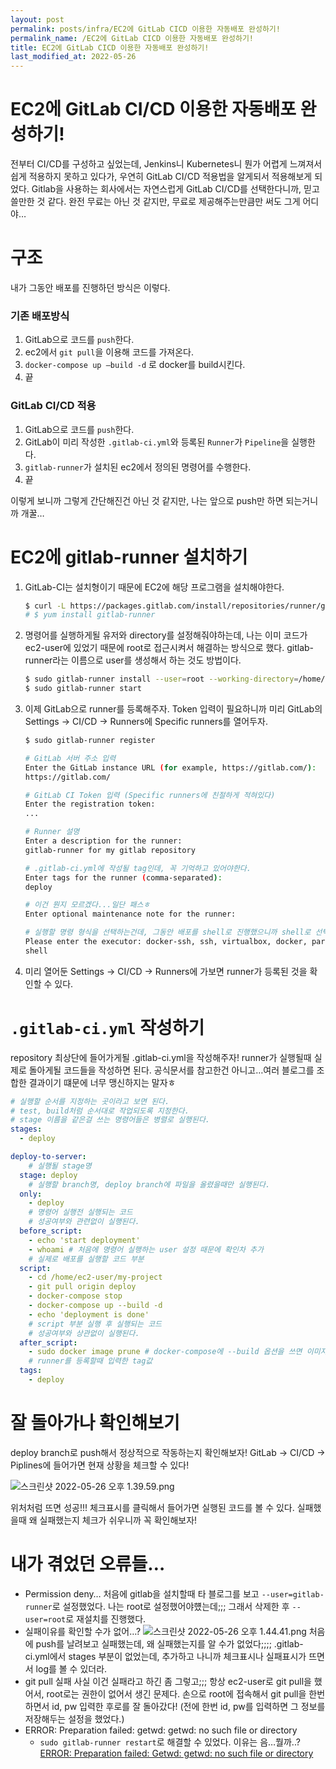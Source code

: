 ```yaml
---
layout: post
permalink: posts/infra/EC2에 GitLab CICD 이용한 자동배포 완성하기!
permalink_name: /EC2에 GitLab CICD 이용한 자동배포 완성하기!
title: EC2에 GitLab CICD 이용한 자동배포 완성하기!
last_modified_at: 2022-05-26
---
```

# EC2에 GitLab CI/CD 이용한 자동배포 완성하기!

전부터 CI/CD를 구성하고 싶었는데, Jenkins니 Kubernetes니 뭔가 어렵게 느껴져서 쉽게 적용하지 못하고 있다가, 우연히 GitLab CI/CD 적용법을 알게되서 적용해보게 되었다. Gitlab을 사용하는 회사에서는 자연스럽게 GitLab CI/CD를 선택한다니까, 믿고 쓸만한 것 같다. 완전 무료는 아닌 것 같지만, 무료로 제공해주는만큼만 써도 그게 어디야…

# 구조

내가 그동안 배포를 진행하던 방식은 이렇다.

### 기존 배포방식

1. GitLab으로 코드를 `push`한다.
2. ec2에서 `git pull`을 이용해 코드를 가져온다.
3. `docker-compose up —build -d` 로 docker를 build시킨다.
4. 끝

### GitLab CI/CD 적용

1. GitLab으로 코드를 `push`한다.
2. GitLab이 미리 작성한 `.gitlab-ci.yml`와 등록된 `Runner`가 `Pipeline`을 실행한다.
3. `gitlab-runner`가 설치된 ec2에서 정의된 명령어를 수행한다.
4. 끝

이렇게 보니까 그렇게 간단해진건 아닌 것 같지만, 나는 앞으로 push만 하면 되는거니까 개꿀…

# EC2에 gitlab-runner 설치하기

1. GitLab-CI는 설치형이기 때문에 EC2에 해당 프로그램을 설치해야한다.
    
    ```bash
    $ curl -L https://packages.gitlab.com/install/repositories/runner/gitlab-runner/script.rpm.sh | sudo bash
    # $ yum install gitlab-runner
    ```
    
2. 명령어를 실행하게될 유저와 directory를 설정해줘야하는데, 나는 이미 코드가 ec2-user에 있었기 때문에 root로 접근시켜서 해결하는 방식으로 했다. gitlab-runner라는 이름으로 user를 생성해서 하는 것도 방법이다.
    
    ```bash
    $ sudo gitlab-runner install --user=root --working-directory=/home/ec2-user
    $ sudo gitlab-runner start
    ```
    
3. 이제 GitLab으로 runner를 등록해주자. Token 입력이 필요하니까 미리 GitLab의 Settings → CI/CD → Runners에 Specific runners를 열어두자.
    
    ```bash
    $ sudo gitlab-runner register
    
    # GitLab 서버 주소 입력
    Enter the GitLab instance URL (for example, https://gitlab.com/):
    https://gitlab.com/
    
    # GitLab CI Token 입력 (Specific runners에 친절하게 적혀있다)
    Enter the registration token:
    ...
    
    # Runner 설명
    Enter a description for the runner:
    gitlab-runner for my gitlab repository
    
    # .gitlab-ci.yml에 작성될 tag인데, 꼭 기억하고 있어야한다. 
    Enter tags for the runner (comma-separated):
    deploy
    
    # 이건 뭔지 모르겠다...일단 패스ㅎ
    Enter optional maintenance note for the runner:
    
    # 실행할 명령 형식을 선택하는건데, 그동안 배포를 shell로 진행했으니까 shell로 선택
    Please enter the executor: docker-ssh, ssh, virtualbox, docker, parallels, shell, docker+machine, docker-ssh+machine, kubernetes:
    shell
    ```
    
4. 미리 열어둔 Settings → CI/CD → Runners에 가보면 runner가 등록된 것을 확인할 수 있다.

# `.gitlab-ci.yml` 작성하기

repository 최상단에 들어가게될 .gitlab-ci.yml을 작성해주자! runner가 실행될때 실제로 돌아게될 코드들을 작성하면 된다. 공식문서를 참고한건 아니고…여러 블로그를 조합한 결과이기 떄문에 너무 맹신하지는 말자ㅎ

```yaml
# 실행할 순서를 지정하는 곳이라고 보면 된다.
# test, build처럼 순서대로 작업되도록 지정한다.
# stage 이름을 같은걸 쓰는 명령어들은 병렬로 실행된다.
stages:
  - deploy

deploy-to-server:
	# 실행될 stage명
  stage: deploy 
	# 실행할 branch명, deploy branch에 파일을 올렸을때만 실행된다.
  only:
    - deploy
	# 명령어 실행전 실행되는 코드
	# 성공여부와 관련없이 실행된다.
  before_script:
    - echo 'start deployment'
    - whoami # 처음에 명령어 실행하는 user 설정 때문에 확인차 추가
	# 실제로 배포를 실행할 코드 부분
  script:
    - cd /home/ec2-user/my-project
    - git pull origin deploy
    - docker-compose stop
    - docker-compose up --build -d
    - echo 'deployment is done'
	# script 부분 실행 후 실행되는 코드
	# 성공여부와 상관없이 실행된다.
  after_script:
    - sudo docker image prune # docker-compose에 --build 옵션을 쓰면 이미지를 계속 생성해내길래, 안쓰는 image 삭제하는 명령어를 넣어봤다.
	# runner를 등록할때 입력한 tag값
  tags:
    - deploy
```

# 잘 돌아가나 확인해보기

deploy branch로 push해서 정상적으로 작동하는지 확인해보자! GitLab → CI/CD → Piplines에 들어가면 현재 상황을 체크할 수 있다!

![스크린샷 2022-05-26 오후 1.39.59.png](https://s3-us-west-2.amazonaws.com/secure.notion-static.com/5cc5f4d8-bb28-4890-b50b-d48d5276af8f/스크린샷_2022-05-26_오후_1.39.59.png)

위처처럼 뜨면 성공!!! 체크표시를 클릭해서 들어가면 실행된 코드를 볼 수 있다. 실패했을때 왜 실패했는지 체크가 쉬우니까 꼭 확인해보자!

# 내가 겪었던 오류들…
- Permission deny…
    처음에 gitlab을 설치할때 타 블로그를 보고 `--user=gitlab-runner`로 설정했었다. 나는 root로 설정했어야헀는데;;; 그래서 삭제한 후 `--user=root`로 재설치를 진행했다.
- 실패이유를 확인할 수가 없어…?
    ![스크린샷 2022-05-26 오후 1.44.41.png](https://s3-us-west-2.amazonaws.com/secure.notion-static.com/08a79dbe-eb98-46d7-816f-4777fab0dd6c/스크린샷_2022-05-26_오후_1.44.41.png)
    처음에 push를 날려보고 실패했는데, 왜 실패했는지를 알 수가 없었다;;;;
    .gitlab-ci.yml에서 stages 부분이 없었는데, 추가하고 나니까 체크표시나 실패표시가 뜨면서 log를 볼 수 있더라.
- git pull 실패
    사실 이건 실패라고 하긴 좀 그렇고;;; 항상 ec2-user로 git pull을 했어서, root로는 권한이 없어서 생긴 문제다. 손으로 root에 접속해서 git pull을 한번 하면서 id, pw 입력한 후로를 잘 돌아갔다! (전에 한번 id, pw를 입력하면 그 정보를 저장해두는 설정을 했었다.)
- ERROR: Preparation failed: getwd: getwd: no such file or directory
  - `sudo gitlab-runner restart`로 해결할 수 있었다. 이유는 음…뭘까..?
  [ERROR: Preparation failed: Getwd: getwd: no such file or directory](https://stackoverflow.com/questions/57328978/error-preparation-failed-getwd-getwd-no-such-file-or-directory)